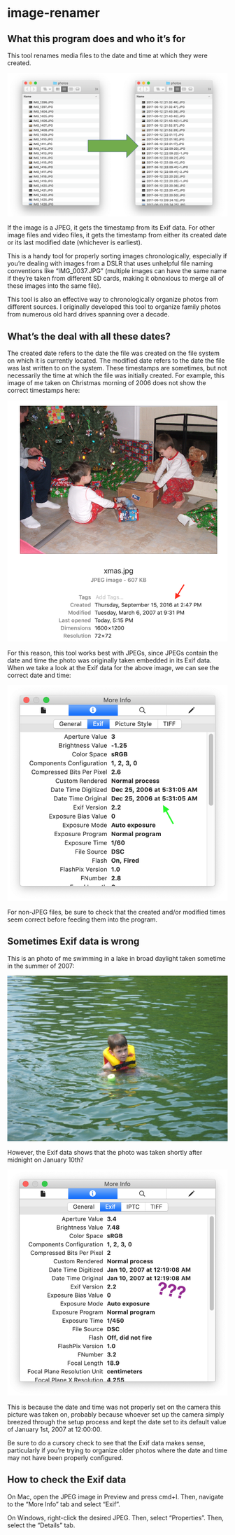 # image-renamer

## What this program does and who it’s for

This tool renames media files to the date and time at which they were created. 

![before and after](./images/before_and_after.png)

If the image is a JPEG, it gets the timestamp from its Exif data. For other image files and video files, it gets the timestamp from either its created date or its last modified date (whichever is earliest).

This is a handy tool for properly sorting images chronologically, especially if you’re dealing with images from a DSLR that uses unhelpful file naming conventions like “IMG_0037.JPG” (multiple images can have the same name if they’re taken from different SD cards, making it obnoxious to merge all of these images into the same file).

This tool is also an effective way to chronologically organize photos from different sources. I originally developed this tool to organize family photos from numerous old hard drives spanning over a decade.

## What’s the deal with all these dates?

The created date refers to the date the file was created on the file system on which it is currently located. The modified date refers to the date the file was last written to on the system. These timestamps are sometimes, but not necessarily the time at which the file was initially created. For example, this image of me taken on Christmas morning of 2006 does not show the correct timestamps here:

![xmas](./images/xmas.png)

For this reason, this tool works best with JPEGs, since JPEGs contain the date and time the photo was originally taken embedded in its Exif data. When we take a look at the Exif data for the above image, we can see the correct date and time:

![exif example](./images/exif_example.png)

For non-JPEG files, be sure to check that the created and/or modified times seem correct before feeding them into the program.

## Sometimes Exif data is wrong

This is an photo of me swimming in a lake in broad daylight taken sometime in the summer of 2007:

![lake](./images/lake.jpg)

However, the Exif data shows that the photo was taken shortly after midnight on January 10th?

![wrong exif](./images/wrong_exif.png)

This is because the date and time was not properly set on the camera this picture was taken on, probably because whoever set up the camera simply breezed through the setup process and kept the date set to its default value of January 1st, 2007 at 12:00:00.

Be sure to do a cursory check to see that the Exif data makes sense, particularly if you’re trying to organize older photos where the date and time may not have been properly configured.

## How to check the Exif data

On Mac, open the JPEG image in Preview and press cmd+I. Then, navigate to the “More Info” tab and select “Exif”.

On Windows, right-click the desired JPEG. Then, select “Properties”. Then, select the “Details” tab.